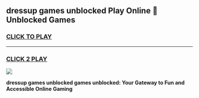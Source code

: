 
## dressup games unblocked Play Online 👋 Unblocked Games
<h3>
<a href="https://premium.freeplayer.one?title=dressup_games_unblocked&ref=19F">CLICK TO PLAY</a></h3>
<hr>

<h3>
<a href="https://premium.freeplayer.one?title=dressup_games_unblocked&ref=19F">CLICK 2 PLAY</a>
  
</h3>

<a href="https://premium.freeplayer.one?title=dressup_games_unblocked&ref=19F"><img src="https://clearcache.store/games.png"></a>


**dressup games unblocked games unblocked: Your Gateway to Fun and Accessible Online Gaming**
